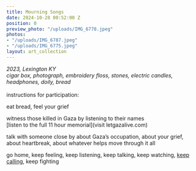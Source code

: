 ```yaml
---
title: Mourning Songs
date: 2024-10-28 00:52:00 Z
position: 0
preview_photo: "/uploads/IMG_6778.jpeg"
photos:
- "/uploads/IMG_6787.jpeg"
- "/uploads/IMG_6775.jpeg"
layout: art_collection
---
```


*2023, Lexington KY* <br>
*cigar box, photograph, embroidery floss, stones, electric candles, headphones, doily, bread* <br>
<br>
instructions for participation:

eat bread, feel your grief

witness those killed in Gaza by listening to their names <br> 
[listen to the full 11 hour memorial](visit letgazalive.com)

talk with someone close by
about Gaza’s occupation, about your grief, about heartbreak, about whatever helps move through it all 

go home, keep feeling, keep listening, keep talking, keep watching, [keep calling](jewishvoiceforpeace.org/take-action), keep fighting
